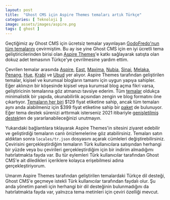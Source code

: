 ```yaml
---
layout: post
title:  "Ghost CMS için Aspire Themes temaları artık Türkçe"
categories: [ Teknoloji ]
image: assets/images/aspire.png
tags: [ ghost ]
---
```

Geçtiğimiz ay Ghost CMS için ücretsiz temalar yayınlayan [GodoFredo'nun tüm temalarını](/ghost-cms-icin-godofredo-temalari-artik-turkce/) çevirmiştim. Bu ay ise yine Ghost CMS için en iyi ücretli tema geliştiricilerinden birisi olan [Aspire Themes](https://gumroad.com/a/262763635)'e katkı sağlayarak satışta olan dokuz adet temasının Türkçe'ye çevrilmesine yardım ettim.

Çevrilen temalar arasında [Aspire](https://gumroad.com/a/262763635/eSlbG), [East](https://gumroad.com/a/262763635/dFMis), [Maxima](https://gumroad.com/a/262763635/QSEnY), [Nubia](https://gumroad.com/a/262763635/LzGRW), [Sinai](https://gumroad.com/a/262763635/BHnqN), [Melaka](https://gumroad.com/a/262763635/MJwqh), [Penang](https://gumroad.com/a/262763635/gDtKC), [Hue](https://gumroad.com/a/262763635/rRvkc), [Krabi](https://gumroad.com/a/262763635/tYhVD) ve [Ubud](https://gumroad.com/a/262763635/zJkXb) yer alıyor. Aspire Themes tarafından geliştirilen temalar, kişisel ve kurumsal blogların tamamı için uygun yapıya sahipler. Eğer aklınızın bir köşesinde kişisel veya kurumsal blog açma fikri varsa, geliştiricinin temalarına göz atmanızı tavsiye ederim. Tüm [temalar](https://gumroad.com/a/262763635) oldukça minimalistik bir yapıda, okunabilirlik açısından zengin ve blog formatını öne çıkartıyor. [Temaların her biri](https://aspirethemes.com/themes/) $129 fiyat etiketine sahip, ancak tüm temaları aynı anda alabilmeniz için $399 fiyat etiketine sahip bir [paket](https://aspirethemes.com/bundle) de bulunuyor. Eğer tema destek sürenizi arttırmak isterseniz 2021 itibariyle [genişletilmiş destek](https://gumroad.com/a/262763635/pgNVS)ten de yararlanabileceğinizi unutmayın.

Yukarıdaki bağlantılara tıklayarak Aspire Themes'in sitesini ziyaret edebilir ve geliştirdiği temaların canlı önizlemelerine göz atabilirsiniz. Temaları satın aldıktan sonra `locales/tr.json` dosyasını açarak cümleleri değiştirebilirsiniz. Çevirisini gerçekleştirdiğim temaların Türk kullanıcılara satışından herhangi bir yüzde veya bu çevirileri gerçekleştirdiğim için bir indirim almadığımı hatırlatmakta fayda var. Bu tür eylemleri Türk kullanıcılar tarafından Ghost CMS'e ait diledikleri içeriklere kolayca erişebilmesi adına gerçekleştiriyorum.

Umarım Aspire Themes tarafından geliştirilen temalardaki Türkçe dil desteği, Ghost CMS'e geçmeye istekli Türk kullanıcılar tarafından faydalı olur. Şu anda yönetim paneli için herhangi bir dil desteğinin bulunmadığını da hatırlatmakta fayda var, yalnızca tema metinleri için çeviri özelliği mevcut.
